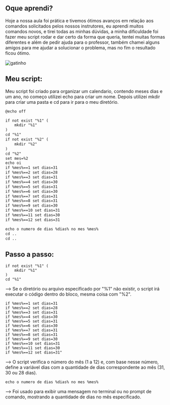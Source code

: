 ## Oque aprendi?

 Hoje a nossa aula foi prática e tivemos ótimos avanços em relação aos comandos solicitados pelos nossos instrutores, eu aprendi muitos comandos novos, e tirei todas as minhas dúvidas, a minha dificuldade foi fazer meu script rodar e dar certo da forma que queria, tentei muitas formas diferentes e além de pedir ajuda para o professor, também chamei alguns amigos para me ajudar a solucionar o problema, mas no fim o resultado ficou ótimo.

![gatinho](https://media0.giphy.com/media/v1.Y2lkPTc5MGI3NjExbzZhOXNoYnNxZm1zejV3bG43eHhkYTluOHZwbXk1YXY4OXQybXZiZSZlcD12MV9pbnRlcm5hbF9naWZfYnlfaWQmY3Q9Zw/ES4Vcv8zWfIt2/giphy.gif)

## Meu script: 

Meu script foi criado para organizar um calendario, contendo meses dias e um ano, no começo utilizei echo para criar um nome. Depois utilizei mkdir para criar uma pasta e cd para ir para o meu diretório. 

```markdown
@echo off

if not exist "%1" (
    mkdir "%1"
)
cd "%1"
if not exist "%2" (
    mkdir "%2"
)
cd "%2"
set mes=%2
echo oi
if %mes%==1 set dias=31
if %mes%==2 set dias=28
if %mes%==3 set dias=31
if %mes%==4 set dias=30
if %mes%==5 set dias=31
if %mes%==6 set dias=30
if %mes%==7 set dias=31
if %mes%==8 set dias=31
if %mes%==9 set dias=30
if %mes%==10 set dias=31
if %mes%==11 set dias=30
if %mes%==12 set dias=31

echo o numero de dias %dias% no mes %mes%
cd ..
cd ..
```

## Passo a passo:

```
if not exist "%1" (
    mkdir "%1"
)
cd "%1"
```

--> Se o diretório ou arquivo especificado por "%1" não existir, o script irá executar o código dentro do bloco, mesma coisa com "%2".

```
if %mes%==1 set dias=31
if %mes%==2 set dias=28
if %mes%==3 set dias=31
if %mes%==4 set dias=30
if %mes%==5 set dias=31
if %mes%==6 set dias=30
if %mes%==7 set dias=31
if %mes%==8 set dias=31
if %mes%==9 set dias=30
if %mes%==10 set dias=31
if %mes%==11 set dias=30
if %mes%==12 set dias=31"
```

--> O script verifica o número do mês (1 a 12) e, com base nesse número, define a variável dias com a quantidade de dias correspondente ao mês (31, 30 ou 28 dias).

```
echo o numero de dias %dias% no mes %mes%
```

-->  Foi usado para exibir uma mensagem no terminal ou no prompt de comando, mostrando a quantidade de dias no mês especificado.
